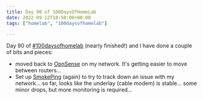 ```yaml
---
title: Day 90 of 100DaysOfHomeLab
date: 2022-09-12T18:50:00+00:00
tags: ["homelab", "100daysofhomelab"]

---
```


Day 90 of [#100daysofhomelab](https://twitter.com/hashtag/100DaysOfHomeLab) (nearly finished!) and I have done a couple of bits and pieces:

* moved back to [OpnSense](https://opnsense.org/) on my network. It's getting easier to move between routers... 
* Set up [SmokePing](https://oss.oetiker.ch/smokeping/) (again) to try to track down an issue with my network... so far, looks like the underlay (cable modem) is stable... some minor drops, but more monitoring is required...

